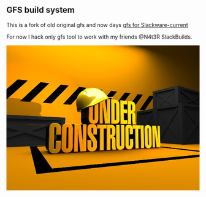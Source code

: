 ## GFS build system

This is a fork of old original gfs and now days [gfs for Slackware-current](https://reddoglinux.ddns.net/linux/gnome)  
<p>
For now I hack only gfs tool to work with my friends @N4t3R SlackBuilds. 

![](./under-construction-2891888_960_720.jpg)
